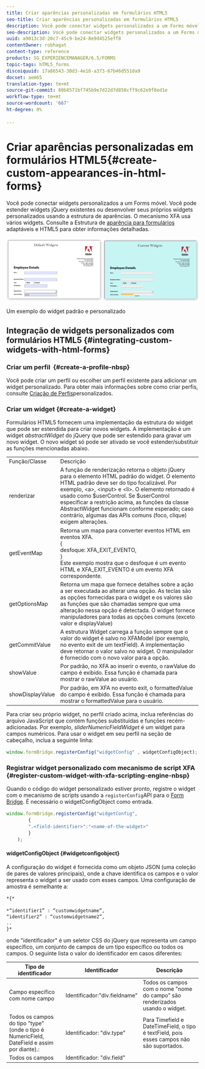 ```yaml
---
title: Criar aparências personalizadas em formulários HTML5
seo-title: Criar aparências personalizadas em formulários HTML5
description: Você pode conectar widgets personalizados a um Forms móvel. Você pode estender widgets jQuery existentes ou desenvolver seus próprios widgets personalizados.
seo-description: Você pode conectar widgets personalizados a um Forms móvel. Você pode estender widgets jQuery existentes ou desenvolver seus próprios widgets personalizados.
uuid: a9013c3d-20c7-45c9-be24-8e9d4525eff8
contentOwner: robhagat
content-type: reference
products: SG_EXPERIENCEMANAGER/6.5/FORMS
topic-tags: hTML5_forms
discoiquuid: 17a86543-30d3-4e16-a373-67b46d551da9
docset: aem65
translation-type: tm+mt
source-git-commit: 80b8571bf745b9e7d22d7d858cff9c62e9f8ed1e
workflow-type: tm+mt
source-wordcount: '667'
ht-degree: 0%

---
```



# Criar aparências personalizadas em formulários HTML5{#create-custom-appearances-in-html-forms}

Você pode conectar widgets personalizados a um Forms móvel. Você pode estender widgets jQuery existentes ou desenvolver seus próprios widgets personalizados usando a estrutura de aparências. O mecanismo XFA usa vários widgets. Consulte a Estrutura de [aparência para formulários](/help/forms/using/introduction-widgets.md) adaptáveis e HTML5 para obter informações detalhadas.

![Um exemplo do widget padrão e personalizado](assets/custom-widgets.jpg)

Um exemplo do widget padrão e personalizado

## Integração de widgets personalizados com formulários HTML5 {#integrating-custom-widgets-with-html-forms}

### Criar um perfil  {#create-a-profile-nbsp}

Você pode criar um perfil ou escolher um perfil existente para adicionar um widget personalizado. Para obter mais informações sobre como criar perfis, consulte [Criação de Perfis](/help/forms/using/custom-profile.md)personalizados.

### Criar um widget {#create-a-widget}

Formulários HTML5 fornecem uma implementação da estrutura do widget que pode ser estendida para criar novos widgets. A implementação é um widget *abstractWidget* do jQuery que pode ser estendido para gravar um novo widget. O novo widget só pode ser ativado se você estender/substituir as funções mencionadas abaixo.

<table>
 <tbody>
  <tr>
   <td>Função/Classe</td>
   <td>Descrição</td>
  </tr>
  <tr>
   <td>renderizar</td>
   <td>A função de renderização retorna o objeto jQuery para o elemento HTML padrão do widget. O elemento HTML padrão deve ser do tipo focalizável. Por exemplo, &lt;a&gt;, &lt;input&gt; e &lt;li&gt;. O elemento retornado é usado como $userControl. Se $userControl especificar a restrição acima, as funções da classe AbstractWidget funcionam conforme esperado; caso contrário, algumas das APIs comuns (foco, clique) exigem alterações. </td>
  </tr>
  <tr>
   <td>getEventMap</td>
   <td>Retorna um mapa para converter eventos HTML em eventos XFA. <br /> {<br /> desfoque: XFA_EXIT_EVENTO,<br /> }<br /> Este exemplo mostra que o desfoque é um evento HTML e XFA_EXIT_EVENTO é um evento XFA correspondente. </td>
  </tr>
  <tr>
   <td>getOptionsMap</td>
   <td>Retorna um mapa que fornece detalhes sobre a ação a ser executada ao alterar uma opção. As teclas são as opções fornecidas para o widget e os valores são as funções que são chamadas sempre que uma alteração nessa opção é detectada. O widget fornece manipuladores para todas as opções comuns (exceto valor e displayValue)</td>
  </tr>
  <tr>
   <td>getCommitValue</td>
   <td>A estrutura Widget carrega a função sempre que o valor do widget é salvo no XFAModel (por exemplo, no evento exit de um textField). A implementação deve retornar o valor salvo no widget. O manipulador é fornecido com o novo valor para a opção.</td>
  </tr>
  <tr>
   <td>showValue</td>
   <td>Por padrão, no XFA ao inserir o evento, o rawValue do campo é exibido. Essa função é chamada para mostrar o rawValue ao usuário. </td>
  </tr>
  <tr>
   <td>showDisplayValue</td>
   <td>Por padrão, em XFA no evento exit, o formattedValue do campo é exibido. Essa função é chamada para mostrar o formattedValue para o usuário. </td>
  </tr>
 </tbody>
</table>

Para criar seu próprio widget, no perfil criado acima, inclua referências do arquivo JavaScript que contém funções substituídas e funções recém-adicionadas. Por exemplo, *sliderNumericFieldWidget* é um widget para campos numéricos. Para usar o widget em seu perfil na seção de cabeçalho, inclua a seguinte linha:

```javascript
window.formBridge.registerConfig("widgetConfig" , widgetConfigObject);
```

### Registrar widget personalizado com mecanismo de script XFA  {#register-custom-widget-with-xfa-scripting-engine-nbsp}

Quando o código do widget personalizado estiver pronto, registre o widget com o mecanismo de scripts usando a `registerConfig`API para o [Form Bridge](/help/forms/using/form-bridge-apis.md). É necessário o widgetConfigObject como entrada.

```javascript
window.formBridge.registerConfig("widgetConfig",
        {
        ".<field-identifier>":"<name-of-the-widget>"
        }
    );
```

#### widgetConfigObject {#widgetconfigobject}

A configuração do widget é fornecida como um objeto JSON (uma coleção de pares de valores principais), onde a chave identifica os campos e o valor representa o widget a ser usado com esses campos. Uma configuração de amostra é semelhante a:

```
*{*

*“identifier1” : “customwidgetname”,
“identifier2” : “customwidgetname2”,
..
}*
```

onde &quot;identificador&quot; é um seletor CSS do jQuery que representa um campo específico, um conjunto de campos de um tipo específico ou todos os campos. O seguinte lista o valor do identificador em casos diferentes:

| Tipo de identificador | Identificador | Descrição |
|---|---|---|
| Campo específico com nome campo | Identificador:&quot;div.fieldname&quot; | Todos os campos com o nome &quot;nome do campo&quot; são renderizados usando o widget. |
| Todos os campos do tipo &quot;type&quot; (onde o tipo é NumericField, DateField e assim por diante).: | Identificador: &quot;div.type&quot; | Para Timefield e DateTimeField, o tipo é textField, pois esses campos não são suportados. |
| Todos os campos | Identificador: &quot;div.field&quot; |  |
